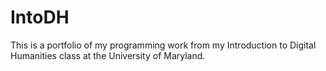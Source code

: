 # IntoDH
This is a portfolio of my programming work from my Introduction to Digital Humanities class at the University of Maryland.
